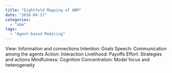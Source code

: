 ```yaml
---
title: "Eightfold Mapping of ABM"
date: "2016-04-17"
categories: 
  - "abm"
tags:
  - "Agent-based Modeling"
---
```


View: Information and connections Intention: Goals Speech: Communication among the agents Action: Interaction Livelihood: Payoffs Effort: Strategies and actions Mindfulness: Cognition Concentration: Model focus and heterogeneity

